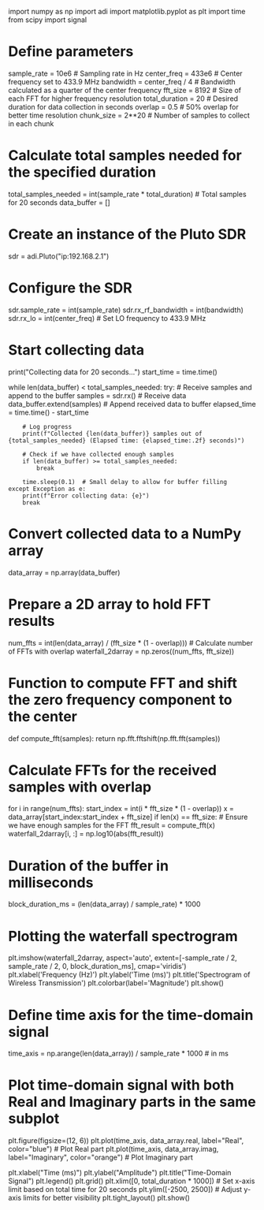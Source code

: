 import numpy as np
import adi
import matplotlib.pyplot as plt
import time
from scipy import signal

# Define parameters
sample_rate = 10e6  # Sampling rate in Hz
center_freq = 433e6  # Center frequency set to 433.9 MHz
bandwidth = center_freq / 4  # Bandwidth calculated as a quarter of the center frequency
fft_size = 8192  # Size of each FFT for higher frequency resolution
total_duration = 20  # Desired duration for data collection in seconds
overlap = 0.5  # 50% overlap for better time resolution
chunk_size = 2**20  # Number of samples to collect in each chunk

# Calculate total samples needed for the specified duration
total_samples_needed = int(sample_rate * total_duration)  # Total samples for 20 seconds
data_buffer = []

# Create an instance of the Pluto SDR
sdr = adi.Pluto("ip:192.168.2.1")

# Configure the SDR
sdr.sample_rate = int(sample_rate)
sdr.rx_rf_bandwidth = int(bandwidth)
sdr.rx_lo = int(center_freq)  # Set LO frequency to 433.9 MHz

# Start collecting data
print("Collecting data for 20 seconds...")
start_time = time.time()

while len(data_buffer) < total_samples_needed:
    try:
        # Receive samples and append to the buffer
        samples = sdr.rx()  # Receive data
        data_buffer.extend(samples)  # Append received data to buffer
        elapsed_time = time.time() - start_time
        
        # Log progress
        print(f"Collected {len(data_buffer)} samples out of {total_samples_needed} (Elapsed time: {elapsed_time:.2f} seconds)")

        # Check if we have collected enough samples
        if len(data_buffer) >= total_samples_needed:
            break
            
        time.sleep(0.1)  # Small delay to allow for buffer filling
    except Exception as e:
        print(f"Error collecting data: {e}")
        break

# Convert collected data to a NumPy array
data_array = np.array(data_buffer)

# Prepare a 2D array to hold FFT results
num_ffts = int(len(data_array) / (fft_size * (1 - overlap)))  # Calculate number of FFTs with overlap
waterfall_2darray = np.zeros((num_ffts, fft_size))

# Function to compute FFT and shift the zero frequency component to the center
def compute_fft(samples):
    return np.fft.fftshift(np.fft.fft(samples))

# Calculate FFTs for the received samples with overlap
for i in range(num_ffts):
    start_index = int(i * fft_size * (1 - overlap))
    x = data_array[start_index:start_index + fft_size]
    if len(x) == fft_size:  # Ensure we have enough samples for the FFT
        fft_result = compute_fft(x)
        waterfall_2darray[i, :] = np.log10(abs(fft_result))

# Duration of the buffer in milliseconds
block_duration_ms = (len(data_array) / sample_rate) * 1000

# Plotting the waterfall spectrogram
plt.imshow(waterfall_2darray, aspect='auto', extent=[-sample_rate / 2, sample_rate / 2, 0, block_duration_ms], cmap='viridis')
plt.xlabel('Frequency (Hz)')
plt.ylabel('Time (ms)')
plt.title('Spectrogram of Wireless Transmission')
plt.colorbar(label='Magnitude')
plt.show()

# Define time axis for the time-domain signal
time_axis = np.arange(len(data_array)) / sample_rate * 1000  # in ms

# Plot time-domain signal with both Real and Imaginary parts in the same subplot
plt.figure(figsize=(12, 6))
plt.plot(time_axis, data_array.real, label="Real", color="blue")  # Plot Real part
plt.plot(time_axis, data_array.imag, label="Imaginary", color="orange")  # Plot Imaginary part

plt.xlabel("Time (ms)")
plt.ylabel("Amplitude")
plt.title("Time-Domain Signal")
plt.legend()
plt.grid()
plt.xlim([0, total_duration * 1000])  # Set x-axis limit based on total time for 20 seconds
plt.ylim([-2500, 2500])  # Adjust y-axis limits for better visibility
plt.tight_layout()
plt.show()
